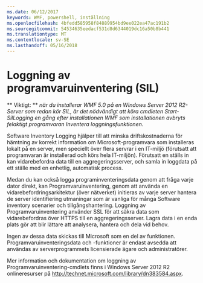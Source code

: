 ```yaml
---
ms.date: 06/12/2017
keywords: WMF, powershell, inställning
ms.openlocfilehash: 4bfedd585958f84889954bd9ee022ea47ac191b2
ms.sourcegitcommit: 54534635eedacf531d8d6344019dc16a50b8b441
ms.translationtype: MT
ms.contentlocale: sv-SE
ms.lasthandoff: 05/16/2018
---
```

# <a name="software-inventory-logging-sil"></a>Loggning av programvaruinventering (SIL)

** Viktigt: ** *när du installerar WMF 5.0 på en Windows Server 2012 R2-Server som redan kör SIL, är det nödvändigt att köra cmdleten Start-SilLogging en gång efter installationen WMF som installationen avbryts felaktigt programvaran Inventera loggningsfunktionen.*

Software Inventory Logging hjälper till att minska driftskostnaderna för hämtning av korrekt information om Microsoft-programvara som installeras lokalt på en server, men speciellt över flera servrar i en IT-miljö (förutsatt att programvaran är installerad och körs hela IT-miljön). Förutsatt en ställs in kan vidarebefordra data till en aggregeringsserver, och samla in loggdata på ett ställe med en enhetlig, automatisk process.

Medan du kan också logga programinventeringsdata genom att fråga varje dator direkt, kan Programvaruinventering, genom att använda en vidarebefordringsarkitektur (över nätverket) initieras av varje server hantera de server identifiering utmaningar som är vanliga för många Software inventory scenarier och tillgångshantering. Loggning av Programvaruinventering använder SSL för att säkra data som vidarebefordras över HTTPS till en aggregeringsserver. Lagra data i en enda plats gör att blir lättare att analysera, hantera och dela vid behov.

Ingen av dessa data skickas till Microsoft som en del av funktionen. Programvaruinventeringsdata och -funktioner är endast avsedda att användas av serverprogrammets licensierade ägare och administratörer.

Mer information och dokumentation om loggning av Programvaruinventering-cmdlets finns i Windows Server 2012 R2 onlineresurser på <http://technet.microsoft.com/library/dn383584.aspx>.
